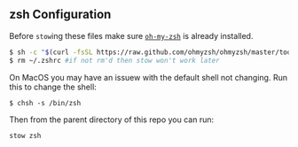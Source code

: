 ## zsh Configuration

Before `stow`ing these files make sure [`oh-my-zsh`](https://ohmyz.sh/) is already installed.

```bash
$ sh -c "$(curl -fsSL https://raw.github.com/ohmyzsh/ohmyzsh/master/tools/install.sh)"
$ rm ~/.zshrc #if not rm'd then stow won't work later
```

On MacOS you may have an issuew with the default shell not changing. Run this to change the shell:

```
$ chsh -s /bin/zsh
```

Then from the parent directory of this repo you can run:

```bash
stow zsh
```
